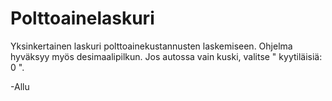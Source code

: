 # Polttoainelaskuri
Yksinkertainen laskuri polttoainekustannusten laskemiseen. Ohjelma hyväksyy myös desimaalipilkun.
Jos autossa vain kuski, valitse " kyytiläisiä: 0 ".

-Allu
